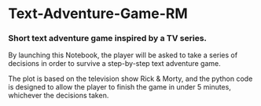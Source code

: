 # Text-Adventure-Game-RM
### Short text adventure game inspired by a TV series.


By launching this Notebook, the player will be asked to take a series of decisions in order to survive a step-by-step text adventure game. 

The plot is based on the television show Rick & Morty, and the python code is designed to allow the player to finish the game in under 5 minutes, whichever the decisions taken.

